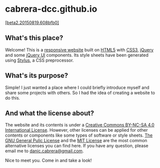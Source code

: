 cabrera-dcc.github.io
=====================

[[beta2.20150819.608bfb0]][1]

What's this place?
------------------

Welcome! This is a [responsive website][2] built on [HTML5][3] with [CSS3][4], [jQuery][5] and some [jQuery UI][6] components. Its style sheets have been generated using [Stylus][7], a CSS preprocessor.

What's its purpose?
-------------------

Simple! I just wanted a place where I could briefly introduce myself and share some projects with others. So I had the idea of creating a website to do this.

And what the license about?
---------------------------

The website and its contents is under a [Creative Commons BY-NC-SA 4.0 International License][8]. However, other licenses can be applied for other contents or components like some types of software or style sheets. [The GNU General Pulic License][9] and the [MIT License][10] are the most common alternative licenses you can find here. If you have any question, please email me to danic.cabrera@gmail.com.

Nice to meet you. Come in and take a look!

[1]: http://cabrera-dcc.github.io
[2]: https://en.wikipedia.org/wiki/Responsive_web_design
[3]: https://en.wikipedia.org/wiki/HTML5
[4]: https://en.wikipedia.org/wiki/Cascading_Style_Sheets#CSS_3
[5]: https://jquery.com/
[6]: http://jqueryui.com/
[7]: https://learnboost.github.io/stylus/
[8]: http://creativecommons.org/licenses/by-nc-sa/4.0
[9]: https://github.com/cabrera-dcc/cabrera-dcc.github.io/blob/master/LICENSE
[10]: http://opensource.org/licenses/MIT
